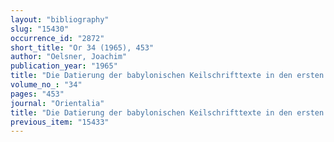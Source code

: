 ```yaml
---
layout: "bibliography"
slug: "15430"
occurrence_id: "2872"
short_title: "Or 34 (1965), 453"
author: "Oelsner, Joachim"
publication_year: "1965"
title: "Die Datierung der babylonischen Keilschrifttexte in den ersten Jahrzehnten der griechischen Herrschaft"
volume_no_: "34"
pages: "453"
journal: "Orientalia"
title: "Die Datierung der babylonischen Keilschrifttexte in den ersten Jahrzehnten der griechischen Herrschaft"
previous_item: "15433"
---
```

